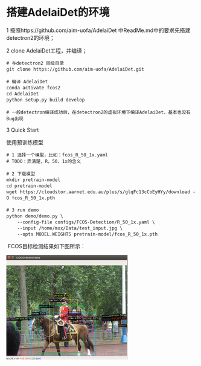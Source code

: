 # 搭建AdelaiDet的环境

1 按照https://github.com/aim-uofa/AdelaiDet 中ReadMe.md中的要求先搭建detectron2的环境；

2 clone AdelaiDet工程，并编译；

```
# 与detectron2 同级目录
git clone https://github.com/aim-uofa/AdelaiDet.git

# 编译 AdelaiDet
conda activate fcos2
cd AdelaiDet
python setup.py build develop

# 一般detectron编译成功后，在detectron2的虚拟环境下编译AdelaiDet，基本也没有Bug出现
```

3 Quick Start

使用预训练模型

```
# 1 选择一个模型，比如：fcos_R_50_1x.yaml
# TODO：弄清楚，R，50，1x的含义

# 2 下载模型
mkdir pretrain-model
cd pretrain-model
wget https://cloudstor.aarnet.edu.au/plus/s/glqFc13cCoEyHYy/download -O fcos_R_50_1x.pth

# 3 run demo
python demo/demo.py \
    --config-file configs/FCOS-Detection/R_50_1x.yaml \
    --input /home/mxx/Data/test_input.jpg \
    --opts MODEL.WEIGHTS pretrain-model/fcos_R_50_1x.pth
```

​		FCOS目标检测结果如下图所示：

​	<img src="../imgs/fcos-demo-result.png" alt="fcos-detection-demo-result" style="zoom:50%; align:center;" title ="detection-demo" />

